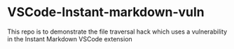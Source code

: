 # VSCode-Instant-markdown-vuln
This repo is to demonstrate the file traversal hack which uses a vulnerability in the Instant Markdown VSCode extension 
